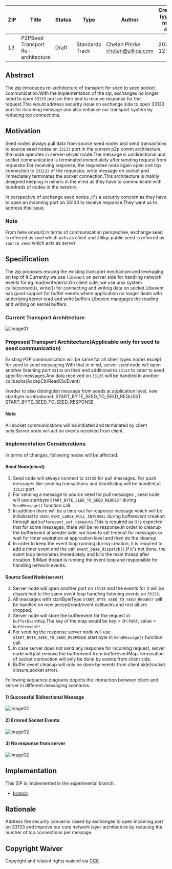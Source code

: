 | ZIP | Title | Status| Type | Author | Created (yyyy-mm-dd) | Updated (yyyy-mm-dd)
|--|--|--|--| -- | -- | -- |
| 13  | P2PSeed Transport Re-architecture | Draft | Standards Track  | Chetan Phirke <chetan@zilliqa.com> | 2020-12-10 | 2020-12-10


## Abstract
The zip introduces re-architecture of transport for seed to seed socket communication.With the implementation of the zip, exchanges no longer need to open `33133` port on their end to receive response for the request.This would address security issue on exchange side to open 33133 port for incoming message and also enhance our transport system by reducing tcp connections.

## Motivation
Seed nodes always pull data from source seed nodes and send transactions to source seed nodes on `33133` port.In the current  p2p comm architecture, the node operates in server-server mode.The message is unidirectional and socket communication is terminated immediately after sending request from requestor.For receiving response, the requestee node again open one tcp connection to `333133` of the requestor, write message on socket and immediately terminates the socket connection.This architecture is mainly designed keeping in miners in the mind as they have to communicate with hundreds of nodes in the network

In perspective of exchange seed nodes ,it's a security concern as they have to open an incoming port on 33133 to receive response.They want us to address this issue.

### Note
From here onward,In terms of communication perspective, exchange seed is referred as `seed` which acts as client and Zilliqa public seed is referred as `source seed` which acts as server

## Specification

The zip proposes reusing the existing transport mechanism and leveraging on top of it.Currently we use `libevent` on server side for handling network events for eg read/write/error.On client side, we use unix system calls(connect(), write()) for connecting and writing data on socket.Libevent has good support for buffer events where application no longer deals with underlying kernel read and write buffers.Libevent mangages the reading and writing on kernel buffers.

### Current Transport Architecture
![image01](../assets/zip-13/P2PSeedComm_Existing_Transport_Architecture.png)


### Proposed Transport Architecture(Applicable only for seed to seed communication)

Existing P2P communication will be same for all other types nodes except for seed to seed messaging.With that in mind, server seed node will open another listening port `33135` on their end additional to `33133` to cater to seed specific messages.Any data received on `33135` will be handled in another callbacks(AccepCb/ReadCb/Event)

Inorder to also distinguish message from seeds at application level, new startbyte is introduced.
START_BYTE_SEED_TO_SEED_REQUEST
START_BYTE_SEED_TO_SEED_RESPONSE

#### Note
All socket communications will be initiated and terminated by client only.Server node will act on events received from client.

### Implementation Considerations

In terms of changes, following nodes will be affected.

#### Seed Node(client)
1) Seed node will always connect to `33135` for pull messages. For push messages like sending transactions and blacklisting will be handled at `33133` port.
2) For sending a message to source seed for pull messages , seed node will use startbyte `START_BYTE_SEED_TO_SEED_REQUEST` during `SendMessage()` function call.
3) In addition there will be a time-out for response message which will be initialized to `SEED_SYNC_LARGE_PULL_INTERVAL` during bufferevent creation through api `bufferevent_set_timeouts`.This is required as it is expected that for some messages, there will be no response.In order to cleanup the bufferevent at sender side, we have to set timeout for messages or wait for timer expiration at application level and then do the cleanup.
4) In order to keep the event loop running during creation, it is required to add a timer event and the call `event_base_dispatch()`.If it's not done, the event loop terminates immediately and kills the main thread after creation.
5)Main thread is running the event loop and responsible for handling network events.

#### Source Seed Node(server)
1) Server node will open another port on `33135` and the events for it will be dispatched to the same event loop handling listening events on `33133`.
2) All messages with startByteType  `START_BYTE_SEED_TO_SEED_REQUEST` will be handled on new accept/read/event callbacks and rest all are dropped.
2) Server node will store the bufferevent for the request in `bufferEventMap`.The key of the map would be key = `IP:PORT`, value = `bufferevent*`
3) For sending the response server node will use `START_BYTE_SEED_TO_SEED_RESPONSE` start byte in `SendMessage()` function call.
4) In case server does not send any response for incoming request, server node will just remove the bufferevent from bufferEventMap.Termination of socket connection will only be done by events from client side.
5) Buffer event cleanup will only be done by events from client side(socket closure,socket error).

Following sequence diagrams depicts the interaction between client and server in different messaging scenarios.

#### 1) Successful Bidirectional Message
![image02](../assets/zip-13/P2PSeedComm_Successful_Scenario.png)


#### 2) Errored Socket Events

![image02](../assets/zip-13/P2PSeedComm_Error_Scenario.png)

#### 3) No response from server
![image02](../assets/zip-13/P2PSeedComm_No_Response_From_Server_Scenario.png)


## Implementation
This ZIP is implemented in the experimental branch.
- [branch](https://github.com/Zilliqa/Zilliqa/compare/debug-seed-test-c)

## Rationale
Address the security concerns raised by exchanges to open incoming port on 33133 and improve our core network layer architecture by reducing the number of tcp connections per message.


## Copyright Waiver 
Copyright and related rights waived via [CC0](https://creativecommons.org/publicdomain/zero/1.0/).
